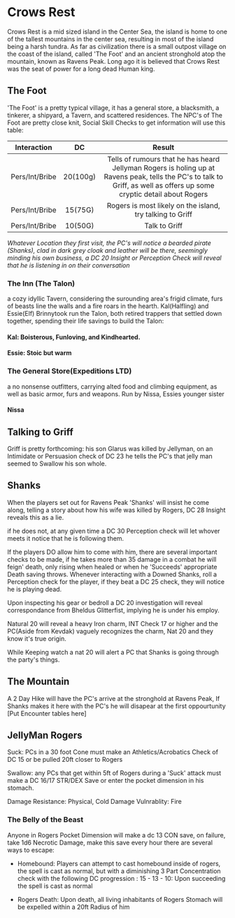 # Crows Rest
Crows Rest is a mid sized island in the Center Sea, the island is home to one of the tallest mountains in the center sea, resulting in most of the island being a harsh tundra. As far as civilization there is a small outpost village on the coast of the island, called 'The Foot' and an ancient stronghold atop the mountain, known as Ravens Peak. Long ago it is believed that Crows Rest was the seat of power for a long dead Human king.

## The Foot
'The Foot' is a pretty typical village, it has a general store, a blacksmith, a tinkerer, a shipyard, a Tavern, and scattered residences. The NPC's of The Foot are pretty close knit, Social Skill Checks to get information will use this table:

Interaction | DC | Result
:---------: | :---: | :----:
Pers/Int/Bribe | 20(100g) | Tells of rumours that he has heard Jellyman Rogers is holing up at Ravens peak, tells the PC's to talk to Griff, as well as offers up some cryptic detail about Rogers
Pers/Int/Bribe | 15(75G) | Rogers is most likely on the island, try talking to Griff
Pers/Int/Bribe | 10(50G) | Talk to Griff

_Whatever Location they first visit, the PC's will notice a bearded pirate (Shanks), clad in dark grey cloak and leather will be there, seemingly minding his own business, a DC 20 Insight or Perception Check will reveal that he is listening in on their conversation_

### The Inn (The Talon)
a cozy idyllic Tavern, considering the surounding area's frigid climate, furs of beasts line the walls and a fire roars in the hearth. Kal(Halfling) and Essie(Elf) Brinnytook run the Talon, both retired trappers that settled down together, spending their life savings to build the Talon:

#### Kal: Boisterous, Funloving, and Kindhearted.
#### Essie: Stoic but warm

### The General Store(Expeditions LTD)
a no nonsense outfitters, carrying alted food and climbing equipment, as well as basic armor, furs and weapons. Run by Nissa, Essies younger sister

#### Nissa



## Talking to Griff
Griff is pretty forthcoming: his son Glarus was killed by Jellyman, on an Intimidate or Persuasion check of DC 23 he tells the PC's that jelly man seemed to Swallow his son whole.

## Shanks
When the players set out for Ravens Peak 'Shanks' will insist he come along, telling a story about how his wife was killed by Rogers, DC 28 Insight reveals this as a lie.

 if he does not, at any given time a DC 30 Perception check will let whover meets it notice that he is following them.

If the players DO allow him to come with him, there are several important checks to be made, if he takes more than 35 damage in a combat he will feign' death, only rising when healed or when he 'Succeeds' appropriate Death saving throws. Whenever interacting with a Downed Shanks, roll a Perception check for the player, if they beat a DC 25 check, they will notice he is playing dead.

Upon inspecting his gear or bedroll a DC 20 investigation will reveal correspondance from Bheldus Glitterfist, implying he is under his employ.

Natural 20 will reveal a heavy Iron charm, INT Check 17 or higher and the PC(Aside from Kevdak) vaguely recognizes the charm, Nat 20 and they know it's true origin.

While Keeping watch a nat 20 will alert a PC that Shanks is going through the party's things.

## The Mountain

A 2 Day Hike will have the PC's arrive at the stronghold at Ravens Peak, If Shanks makes it here with the PC's he will disapear at the first oppourtunity [Put Encounter tables here]

## JellyMan Rogers

Suck: PCs in a 30 foot Cone must make an Athletics/Acrobatics Check of DC 15 or be pulled 20ft closer to Rogers

Swallow: any PCs that get within 5ft of Rogers during a 'Suck' attack must make a DC 16/17 STR/DEX Save or enter the pocket dimension in his stomach.

Damage Resistance: Physical, Cold
Damage Vulnrablity: Fire

### The Belly of the Beast
Anyone in Rogers Pocket Dimension will make a dc 13 CON save, on failure, take 1d6 Necrotic Damage, make this save every hour there are several ways to escape:

- Homebound: Players can attempt to cast homebound inside of rogers, the spell is cast as normal, but with a diminishing 3 Part Concentration check with the following DC progression :
15 - 13 - 10: Upon succeeding the spell is cast as normal

- Rogers Death: Upon death, all living inhabitants of Rogers Stomach will be expelled within a 20ft Radius of him




